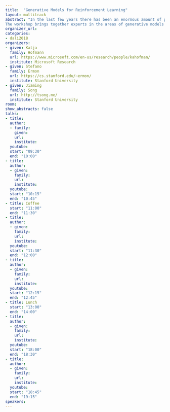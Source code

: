 ```yaml
---
title:  "Generative Models for Reinforcement Learning"
layout: multitrack
abstract: "In the last few years there has been an enormous amount of progress in Reinforcement Learning, with breakthroughs in our ability to handle problems with complex dynamics and high-dimensional state and observation spaces. Likewise, generative modeling capabilities have improved dramatically, e.g., in modeling complex high dimensional distributions over images, audio, and text. Both fields have benefited extensively from the use of flexible function approximators and advances in stochastic optimization, and currently share many computational and statistical challenges. At the same time, there are exciting opportunities for cross-fertilization of ideas. Generative models, with their promise to accurately capture uncertainty in increasingly complex domains, have much potential to lead to novel approaches to effective and efficient exploration and learning - both key challenges in tackling real world applications using RL formulations. Likewise, RL techniques are showing promise in extending the capabilities of current generative models.
The workshop brings together experts in the areas of generative models and reinforcement learning to identify current limitations, key challenges, and promising research avenues."
organizer_url: 
categories:
- dali2018
organizers:
- given: Katja  
  family: Hofmann
  url: https://www.microsoft.com/en-us/research/people/kahofman/
  institute: Microsoft Research
- given: Stefano 
  family: Ermon
  url: https://cs.stanford.edu/~ermon/
  institute: Stanford University
- given: Jiaming 
  family: Song
  url: http://tsong.me/
  institute: Stanford University
room: 
show_abstracts: false
talks:
- title: 
  author:
  - family: 
    given: 
    url: 
    institute: 
  youtube: 
  start: "09:30"
  end: "10:00" 
- title: 
  author:
  - given: 
    family: 
    url: 
    institute: 
  youtube: 
  start: "10:15"
  end: "10:45" 
- title: Coffee
  start: "11:00"
  end: "11:30"
- title: 
  author: 
  - given: 
    family: 
    url: 
    institute: 
  youtube: 
  start: "11:30"
  end: "12:00" 
- title: 
  author: 
  - given: 
    family: 
    url: 
    institute: 
  youtube: 
  start: "12:15"
  end: "12:45" 
- title: Lunch
  start: "13:00"
  end: "14:00"
- title: 
  author:
  - given: 
    family:
    url: 
    institute: 
  youtube: 
  start: "18:00"
  end: "18:30"
- title: 
  author:
  - given: 
    family:
    url: 
    institute: 
  youtube: 
  start: "18:45"
  end: "19:15"
speakers:
---
```

